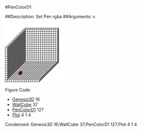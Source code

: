 #PenColorD1

##Description: Set Pen rgba <v>
##Arguments: v

![](PenColorD1.png)

Figure Code:
- [Genesis3D](Genesis3D.md) 16
- [WallCube](WallCube.md) 37
- [PenColorD1](PenColorD1.md) 127
- [Plot](Plot.md) 4 1 4

Condensed: Genesis3D 16;WallCube 37;PenColorD1 127;Plot 4 1 4

